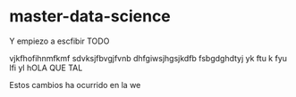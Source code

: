 
# master-data-science

Y empiezo a escfibir TODO 

vjkfhofihnmfkmf
sdvksjfbvgjfvnb
dhfgiwsjhgsjkdfb
fsbgdghdtyj
yk
ftu
k
fyu
lfi
yl
hOLA QUE TAL

Estos cambios ha ocurrido en la we
